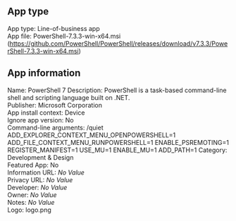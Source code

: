 ## App type
App type: Line-of-business app  
App file: PowerShell-7.3.3-win-x64.msi (https://github.com/PowerShell/PowerShell/releases/download/v7.3.3/PowerShell-7.3.3-win-x64.msi)

## App information
Name: PowerShell 7 
Description: PowerShell is a task-based command-line shell and scripting language built on .NET.  
Publisher: Microsoft Corporation  
App install context: Device  
Ignore app version: No  
Command-line arguments: /quiet ADD_EXPLORER_CONTEXT_MENU_OPENPOWERSHELL=1 ADD_FILE_CONTEXT_MENU_RUNPOWERSHELL=1 ENABLE_PSREMOTING=1 REGISTER_MANIFEST=1 USE_MU=1 ENABLE_MU=1 ADD_PATH=1
Category: Development & Design  
Featured App: No  
Information URL: *No Value*  
Privacy URL: *No Value*  
Developer: *No Value*  
Owner: *No Value*  
Notes: *No Value*  
Logo: logo.png  
